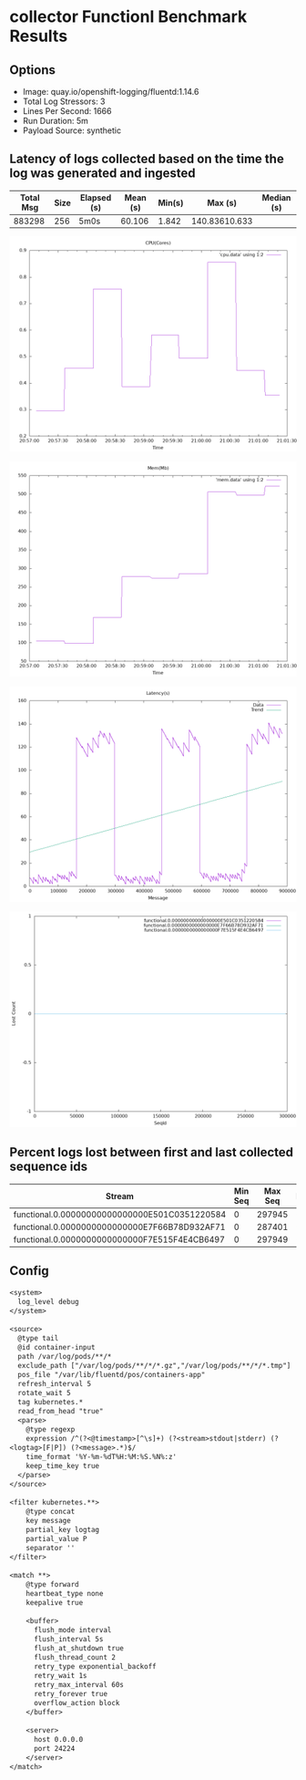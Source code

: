 
# collector Functionl Benchmark Results
## Options
* Image: quay.io/openshift-logging/fluentd:1.14.6
* Total Log Stressors: 3
* Lines Per Second: 1666
* Run Duration: 5m
* Payload Source: synthetic

## Latency of logs collected based on the time the log was generated and ingested

Total Msg| Size | Elapsed (s) | Mean (s)| Min(s) | Max (s)| Median (s)
---------|------|-------------|---------|--------|--------|---
883298|256|5m0s|60.106|1.842|140.83610.633

![](cpu.png)

![](mem.png)

![](latency.png)

![](loss.png)

## Percent logs lost between first and last collected sequence ids
Stream |  Min Seq | Max Seq | Purged | Collected | Percent Collected |
-------| ---------| --------| -------|-----------|--------------|
| functional.0.00000000000000000E501C0351220584|0|297945|0|297946|100.0%
| functional.0.0000000000000000E7F66B78D932AF71|0|287401|0|287402|100.0%
| functional.0.0000000000000000F7E515F4E4CB6497|0|297949|0|297950|100.0%


## Config
```
<system>
  log_level debug
</system>

<source>
  @type tail
  @id container-input
  path /var/log/pods/**/*
  exclude_path ["/var/log/pods/**/*/*.gz","/var/log/pods/**/*/*.tmp"]
  pos_file "/var/lib/fluentd/pos/containers-app"
  refresh_interval 5
  rotate_wait 5
  tag kubernetes.*
  read_from_head "true"
  <parse>
    @type regexp
    expression /^(?<@timestamp>[^\s]+) (?<stream>stdout|stderr) (?<logtag>[F|P]) (?<message>.*)$/
    time_format '%Y-%m-%dT%H:%M:%S.%N%:z'
    keep_time_key true
  </parse>
</source>

<filter kubernetes.**>
	@type concat
	key message
	partial_key logtag
	partial_value P
	separator ''
</filter>

<match **>
	@type forward
	heartbeat_type none
	keepalive true

	<buffer>
	  flush_mode interval
	  flush_interval 5s
	  flush_at_shutdown true
	  flush_thread_count 2
	  retry_type exponential_backoff
	  retry_wait 1s
	  retry_max_interval 60s
	  retry_forever true
	  overflow_action block
	</buffer>
	
	<server>
	  host 0.0.0.0
	  port 24224
	</server>
</match>
```

